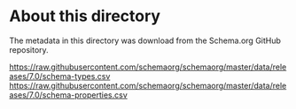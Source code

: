 # About this directory

The metadata in this directory was download from the Schema.org GitHub repository.

https://raw.githubusercontent.com/schemaorg/schemaorg/master/data/releases/7.0/schema-types.csv
https://raw.githubusercontent.com/schemaorg/schemaorg/master/data/releases/7.0/schema-properties.csv
